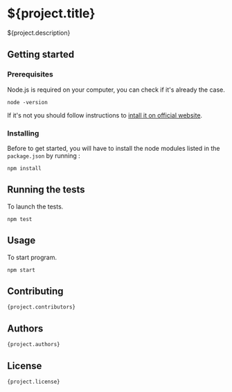 # ${project.title}

${project.description}

## Getting started

### Prerequisites

Node.js is required on your computer, you can check if it's already the case.

	node -version

If it's not you should follow instructions to [intall it on official website](https://nodejs.org/en/download/).

### Installing

Before to get started, you will have to install the node modules listed in the `package.json` by running :

	npm install

## Running the tests

To launch the tests.

	npm test

## Usage

To start program.

	npm start

## Contributing

	{project.contributors}

## Authors

	{project.authors}

## License

	{project.license}
